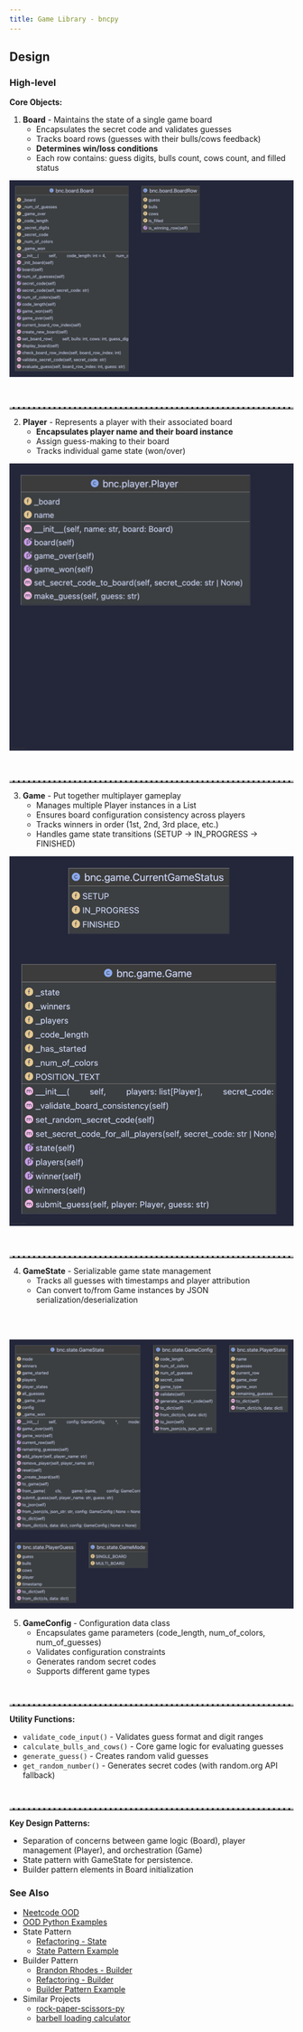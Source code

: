 ```yaml
---
title: Game Library - bncpy
---
```




## Design

### High-level

**Core Objects:**

1. **Board** - Maintains the state of a single game board
   - Encapsulates the secret code and validates guesses
   - Tracks board rows (guesses with their bulls/cows feedback)
   - **Determines win/loss conditions**
   - Each row contains: guess digits, bulls count, cows count, and filled status

<!-- 
<div className="images">
    <img src="../../../../public/board.png" alt="board" width="70%">
</div> -->

![alt text](../../../../../public/board.png)

<hr class="dashed">

2. **Player** - Represents a player with their associated board
   - **Encapsulates player name and their board instance**
   - Assign guess-making to their board
   - Tracks individual game state (won/over)

<!-- <div className="images">
    <img src="../../../../public/player.png" alt="player" width="50%">
</div> -->


![alt text](../../../../../public/player.png)

<hr class="dashed">

3. **Game** - Put together multiplayer gameplay
   - Manages multiple Player instances in a List
   - Ensures board configuration consistency across players
   - Tracks winners in order (1st, 2nd, 3rd place, etc.)
   - Handles game state transitions (SETUP → IN_PROGRESS → FINISHED)


<!-- <div className="images">
    <img src="../../../../public/game.png" alt="game" width="50%">
</div> -->

![alt text](../../../../../public/game.png)



<hr class="dashed">

4. **GameState** - Serializable game state management
   - Tracks all guesses with timestamps and player attribution
   - Can convert to/from Game instances by JSON serialization/deserialization


<br />

<br />


<!-- <div className="images">
    <img src="../../../../public/state.png" alt="state" width="70%">
</div> -->

![alt text](../../../../../public/state.png)


5. **GameConfig** - Configuration data class
   - Encapsulates game parameters (code_length, num_of_colors, num_of_guesses)
   - Validates configuration constraints
   - Generates random secret codes
   - Supports different game types

<hr class="dashed">

**Utility Functions:**
- `validate_code_input()` - Validates guess format and digit ranges
- `calculate_bulls_and_cows()` - Core game logic for evaluating guesses
- `generate_guess()` - Creates random valid guesses
- `get_random_number()` - Generates secret codes (with random.org API fallback)

<hr class="dashed">

**Key Design Patterns:**

- Separation of concerns between game logic (Board), player management (Player), and orchestration (Game)
- State pattern with GameState for persistence.
- Builder pattern elements in Board initialization



### See Also

- [Neetcode OOD](https://neetcode.io/courses/ood-interview)
- [OOD Python Examples](https://github.com/faif/python-patterns/tree/master?tab=readme-ov-file)
- State Pattern
  - [Refactoring - State](https://refactoring.guru/design-patterns/state)
  - [State Pattern Example](https://sourcemaking.com/design_patterns/state/python/1)
- Builder Pattern
  - [Brandon Rhodes - Builder](https://python-patterns.guide/gang-of-four/builder/)
  - [Refactoring - Builder](https://refactoring.guru/design-patterns/builder)
  - [Builder Pattern Example](https://sourcemaking.com/design_patterns/builder/python/1)
- Similar Projects
  - [rock-paper-scissors-py](https://github.com/jwc20/rock-paper-scissors-py)
  - [barbell loading calculator](https://github.com/jwc20/blc-py)


<style>
    hr {
        margin-top: 50px;
    }

    hr.dashed {
        border-top: 3px dashed #bbb;
    }
    .images {
        margin-top: 50px;
        margin-bottom: 50px;
        display: flex;
        gap: 5px;
        justify-content: center;
    }
</style>
